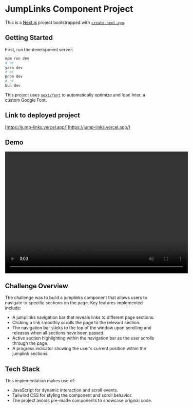 # JumpLinks Component Project

This is a [Next.js](https://nextjs.org/) project bootstrapped with [`create-next-app`](https://github.com/vercel/next.js/tree/canary/packages/create-next-app).

## Getting Started

First, run the development server:

```bash
npm run dev
# or
yarn dev
# or
pnpm dev
# or
bun dev
```

This project uses [`next/font`](https://nextjs.org/docs/basic-features/font-optimization) to automatically optimize and load Inter, a custom Google Font.


## Link to deployed project
[https://jump-links.vercel.app/](https://jump-links.vercel.app/)

## Demo
<video src="/gif.gif" alt="gif preview" width="600" height="400" loop autoplay></video>

## Challenge Overview

The challenge was to build a jumplinks component that allows users to navigate to specific sections on the page. Key features implemented include:

- A jumplinks navigation bar that reveals links to different page sections.
- Clicking a link smoothly scrolls the page to the relevant section.
- The navigation bar sticks to the top of the window upon scrolling and releases when all sections have been passed.
- Active section highlighting within the navigation bar as the user scrolls through the page.
- A progress indicator showing the user's current position within the jumplink sections.

## Tech Stack
This implementation makes use of:

- JavaScript for dynamic interaction and scroll events.
- Tailwind CSS for styling the component and scroll behavior.
- The project avoids pre-made components to showcase original code.

